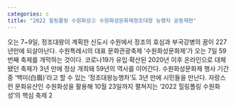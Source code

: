 ```yaml
---
categories: c
title: "2022 힐링폴링 수원화성② 수원화성문화제정조대왕 능행차 공동재현"
---
```

오는 7~9일, 정조대왕이 계획한 신도시 수원에서 정조의 효심과 부국강병의 꿈이 227년만에 되살아난다. 수원특례시의 대표 문화관광축제 ‘수원화성문화제’가 오는 7일 59번째 축제를 개막하는 것이다. 코로나19가 유입·확산된 2020년 이후 온라인으로 대체됐던 축제가 3년 만에 정상 개최돼 59년의 역사를 이어간다. 수원화성문화제 행사 기간 중 ‘백미(白眉)’라고 할 수 있는 ‘정조대왕능행차’도 3년 만에 시민들을 만난다. 자랑스런 문화유산인 수원화성을 활용해 10월 23일까지 펼쳐지는 ‘2022 힐링폴링 수원화성’의 핵심 축제 2